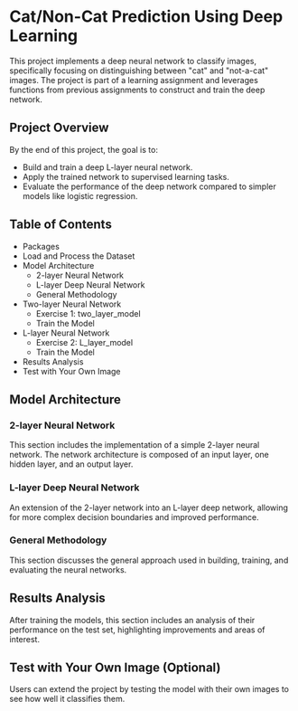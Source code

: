 

# Cat/Non-Cat Prediction Using Deep Learning

This project implements a deep neural network to classify images, specifically focusing on distinguishing between "cat" and "not-a-cat" images. The project is part of a learning assignment and leverages functions from previous assignments to construct and train the deep network.

## Project Overview

By the end of this project, the goal is to:
- Build and train a deep L-layer neural network.
- Apply the trained network to supervised learning tasks.
- Evaluate the performance of the deep network compared to simpler models like logistic regression.

## Table of Contents
- Packages
- Load and Process the Dataset
- Model Architecture
  - 2-layer Neural Network
  - L-layer Deep Neural Network
  - General Methodology
- Two-layer Neural Network
  - Exercise 1: two_layer_model
  - Train the Model
- L-layer Neural Network
  - Exercise 2: L_layer_model
  - Train the Model
- Results Analysis
- Test with Your Own Image 

## Model Architecture

### 2-layer Neural Network
This section includes the implementation of a simple 2-layer neural network. The network architecture is composed of an input layer, one hidden layer, and an output layer.

### L-layer Deep Neural Network
An extension of the 2-layer network into an L-layer deep network, allowing for more complex decision boundaries and improved performance.

### General Methodology
This section discusses the general approach used in building, training, and evaluating the neural networks.

## Results Analysis
After training the models, this section includes an analysis of their performance on the test set, highlighting improvements and areas of interest.

## Test with Your Own Image (Optional)
Users can extend the project by testing the model with their own images to see how well it classifies them.

